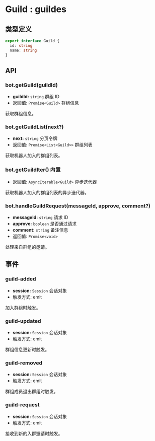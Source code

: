 # Guild : guildes

## 类型定义

```ts
export interface Guild {
  id: string
  name: string
}
```

## API

### bot.getGuild(guildId)

- **guildId:** `string` 群组 ID
- 返回值: `Promise<Guild>` 群组信息

获取群组信息。

### bot.getGuildList(next?)

- **next:** `string` 分页令牌
- 返回值: `Promise<List<Guild>>` 群组列表

获取机器人加入的群组列表。

### bot.getGuildIter() <badge>内置</badge>

- 返回值: `AsyncIterable<Guild>` 异步迭代器

获取机器人加入的群组列表的异步迭代器。

### bot.handleGuildRequest(messageId, approve, comment?)

- **messageId:** `string` 请求 ID
- **approve:** `boolean` 是否通过请求
- **comment:** `string` 备注信息
- 返回值: `Promise<void>`

处理来自群组的邀请。

## 事件

### guild-added

- **session:** `Session` 会话对象
- 触发方式: emit

加入群组时触发。

### guild-updated

- **session:** `Session` 会话对象
- 触发方式: emit

群组信息更新时触发。

### guild-removed

- **session:** `Session` 会话对象
- 触发方式: emit

群组成员退出群组时触发。

### guild-request

- **session:** `Session` 会话对象
- 触发方式: emit

接收到新的入群邀请时触发。
